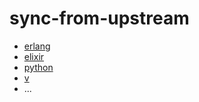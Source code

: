 # sync-from-upstream

* [erlang](https://github.com/sthagen/erlang-otp/)
* [elixir](https://github.com/sthagen/elixir-lang-elixir/)
* [python](https://github.com/sthagen/python-cpython/)
* [v](https://github.com/sthagen/vlang-v/)
* ...

